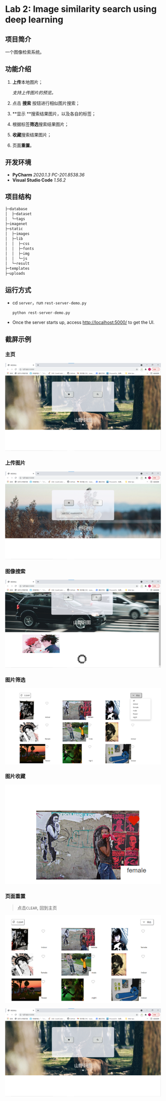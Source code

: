 # Lab 2: Image similarity search using deep learning



## 项目简介

一个图像检索系统。



## 功能介绍

1. **上传**本地图片；

   *支持上传图片的预览。*

2. 点击 **搜索** 按钮进行相似图片搜索；

3. **显示 **搜索结果图片，以及各自的标签；

4. 根据标签**筛选**搜索结果图片；

5. **收藏**搜索结果图片；

6. 页面**重置**。



## 开发环境

* **PyCharm** *2020.1.3  PC-201.8538.36*
* **Visual Studio Code** *1.56.2*



## 项目结构

```
├─database
│  ├─dataset
│  └─tags
├─imagenet
├─static
│  ├─images
│  ├─lib
│  │  ├─css
│  │  ├─fonts
│  │  ├─img
│  │  └─js
│  └─result
├─templates
├─uploads
```



## 运行方式

* cd `server`，run `rest-server-demo.py`

  ```python
  python rest-server-demo.py
  ```

* Once the server starts up, access <http://localhost:5000/> to get the UI.  



## 截屏示例

### 主页

![homepage](display/homepage.png)

### 上传图片

![searchway](display/searchway.png)

### 图像搜索

![sourcepreview](display/sourcepreview.png)

### 图片筛选

![refinement](display/refinement.png)

### 图片收藏

![fav](display/fav.png)

### 页面重置

> 点击`CLEAR`, 回到主页

![result2](display/result2.png)

![homepage](display/homepage.png)





